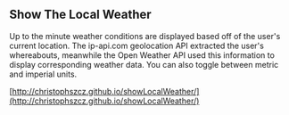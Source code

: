 ## Show The Local Weather

Up to the minute weather conditions are displayed based off of the user's current location. The ip-api.com geolocation API extracted the user's whereabouts, meanwhile the Open Weather API used this information to display corresponding weather data. You can also toggle between metric and imperial units.

[http://christophszcz.github.io/showLocalWeather/](http://christophszcz.github.io/showLocalWeather/)

